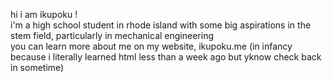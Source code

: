 hi i am ikupoku ! <br>
i'm a high school student in rhode island with some big aspirations in the stem field, particularly in mechanical engineering <br>
you can learn more about me on my website, ikupoku.me (in infancy because i literally learned html less than a week ago but yknow check back in sometime)
